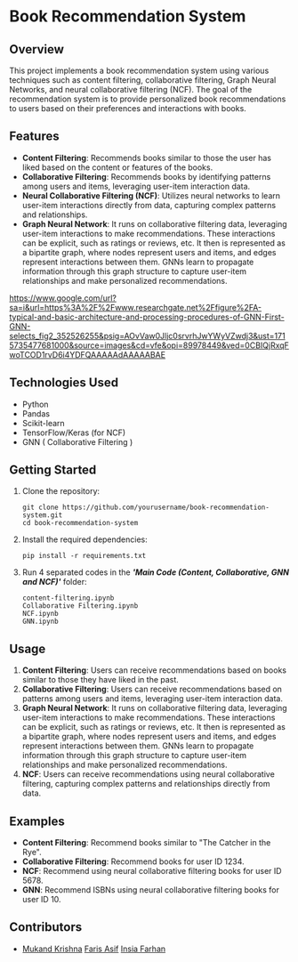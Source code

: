 # Book Recommendation System

## Overview
This project implements a book recommendation system using various techniques such as content filtering, collaborative filtering, Graph Neural Networks, and neural collaborative filtering (NCF). 
The goal of the recommendation system is to provide personalized book recommendations to users based on their preferences and interactions with books.

## Features
- **Content Filtering**: Recommends books similar to those the user has liked based on the content or features of the books.
- **Collaborative Filtering**: Recommends books by identifying patterns among users and items, leveraging user-item interaction data.
- **Neural Collaborative Filtering (NCF)**: Utilizes neural networks to learn user-item interactions directly from data, capturing complex patterns and relationships.
- **Graph Neural Network**: It runs on collaborative filtering data, leveraging user-item interactions to make recommendations. These interactions can be explicit, such as ratings or reviews, etc.
    It then is represented as a bipartite graph, where nodes represent users and items, and edges represent interactions between them. GNNs learn to propagate information through this graph structure to capture       user-item relationships and make personalized recommendations.

https://www.google.com/url?sa=i&url=https%3A%2F%2Fwww.researchgate.net%2Ffigure%2FA-typical-and-basic-architecture-and-processing-procedures-of-GNN-First-GNN-selects_fig2_352526255&psig=AOvVaw0Jljc0srvrhJwYWyVZwdj3&ust=1715735477681000&source=images&cd=vfe&opi=89978449&ved=0CBIQjRxqFwoTCOD1rvD6i4YDFQAAAAAdAAAAABAE

## Technologies Used
- Python
- Pandas
- Scikit-learn
- TensorFlow/Keras (for NCF)
- GNN ( Collaborative Filtering )

## Getting Started
1. Clone the repository:
    ```
    git clone https://github.com/yourusername/book-recommendation-system.git
    cd book-recommendation-system
    ```
2. Install the required dependencies:

    ```
    pip install -r requirements.txt
    ```
3. Run 4 separated codes in the ***'Main Code (Content, Collaborative, GNN and NCF)'*** folder:

    ```
    content-filtering.ipynb
    Collaborative Filtering.ipynb
    NCF.ipynb
    GNN.ipynb
    ```

## Usage
1. **Content Filtering**: Users can receive recommendations based on books similar to those they have liked in the past. 
2. **Collaborative Filtering**: Users can receive recommendations based on patterns among users and items, leveraging user-item interaction data.
3. **Graph Neural Network**: It runs on collaborative filtering data, leveraging user-item interactions to make recommendations. These interactions can be explicit, such as ratings or reviews, etc.
It then is represented as a bipartite graph, where nodes represent users and items, and edges represent interactions between them. GNNs learn to propagate information through this graph structure to capture user-item relationships and make personalized recommendations.
5. **NCF**: Users can receive recommendations using neural collaborative filtering, capturing complex patterns and relationships directly from data.

## Examples
- **Content Filtering**: Recommend books similar to "The Catcher in the Rye".
- **Collaborative Filtering**: Recommend books for user ID 1234.
- **NCF**: Recommend using neural collaborative filtering books for user ID 5678.
- **GNN**: Recommend ISBNs using neural collaborative filtering books for user ID 10.

## Contributors
- [Mukand Krishna](https://github.com/MukandKrishna) [Faris Asif](https://github.com/farisasif7) [Insia Farhan](https://github.com/K200265-Insia-Farhan)
